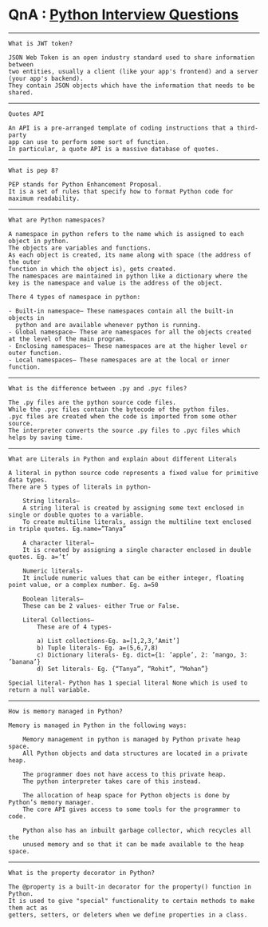 # QnA : [Python Interview Questions](https://www.edureka.co/blog/interview-questions/python-interview-questions/)

---------------------------

    What is JWT token?
    
    JSON Web Token is an open industry standard used to share information between 
    two entities, usually a client (like your app's frontend) and a server 
    (your app's backend). 
    They contain JSON objects which have the information that needs to be shared.

-----------------------------------

    Quotes API
    
    An API is a pre-arranged template of coding instructions that a third-party 
    app can use to perform some sort of function. 
    In particular, a quote API is a massive database of quotes.
    
---------------------

    What is pep 8?

    PEP stands for Python Enhancement Proposal. 
    It is a set of rules that specify how to format Python code for maximum readability.
    
----------------------------

    What are Python namespaces?

    A namespace in python refers to the name which is assigned to each object in python. 
    The objects are variables and functions. 
    As each object is created, its name along with space (the address of the outer 
    function in which the object is), gets created. 
    The namespaces are maintained in python like a dictionary where the 
    key is the namespace and value is the address of the object. 
    
    There 4 types of namespace in python:

    - Built-in namespace– These namespaces contain all the built-in objects in 
      python and are available whenever python is running.
    - Global namespace– These are namespaces for all the objects created at the level of the main program.
    - Enclosing namespaces– These namespaces are at the higher level or outer function.
    - Local namespaces– These namespaces are at the local or inner function.

-------------------------------

    What is the difference between .py and .pyc files?

    The .py files are the python source code files. 
    While the .pyc files contain the bytecode of the python files. 
    .pyc files are created when the code is imported from some other source. 
    The interpreter converts the source .py files to .pyc files which helps by saving time.

-----------------------------

    What are Literals in Python and explain about different Literals

    A literal in python source code represents a fixed value for primitive data types. 
    There are 5 types of literals in python-

        String literals–
        A string literal is created by assigning some text enclosed in single or double quotes to a variable. 
        To create multiline literals, assign the multiline text enclosed in triple quotes. Eg.name=”Tanya”

        A character literal– 
        It is created by assigning a single character enclosed in double quotes. Eg. a=’t’

        Numeric literals- 
        It include numeric values that can be either integer, floating point value, or a complex number. Eg. a=50

        Boolean literals– 
        These can be 2 values- either True or False.

        Literal Collections– 
            These are of 4 types-

            a) List collections-Eg. a=[1,2,3,’Amit’]
            b) Tuple literals- Eg. a=(5,6,7,8)
            c) Dictionary literals- Eg. dict={1: ’apple’, 2: ’mango, 3: ’banana’}
            d) Set literals- Eg. {“Tanya”, “Rohit”, “Mohan”}

    Special literal- Python has 1 special literal None which is used to return a null variable.

------------------------------------

    How is memory managed in Python?

    Memory is managed in Python in the following ways:

        Memory management in python is managed by Python private heap space. 
        All Python objects and data structures are located in a private heap. 

        The programmer does not have access to this private heap. 
        The python interpreter takes care of this instead.

        The allocation of heap space for Python objects is done by Python’s memory manager. 
        The core API gives access to some tools for the programmer to code.

        Python also has an inbuilt garbage collector, which recycles all the 
        unused memory and so that it can be made available to the heap space.

----------------------------------

    What is the property decorator in Python?

    The @property is a built-in decorator for the property() function in Python. 
    It is used to give "special" functionality to certain methods to make them act as 
    getters, setters, or deleters when we define properties in a class.
